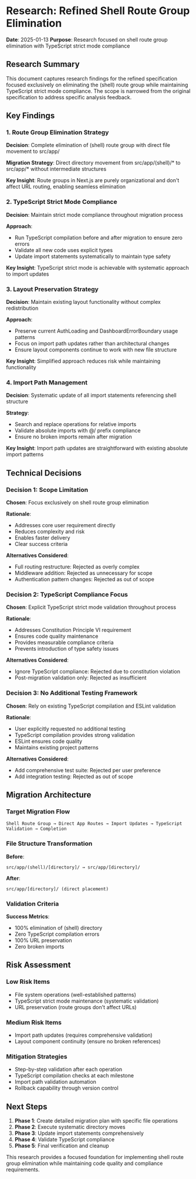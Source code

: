 # Research: Refined Shell Route Group Elimination

**Date**: 2025-01-13
**Purpose**: Research focused on shell route group elimination with TypeScript strict mode compliance

## Research Summary

This document captures research findings for the refined specification focused exclusively on eliminating the (shell) route group while maintaining TypeScript strict mode compliance. The scope is narrowed from the original specification to address specific analysis feedback.

## Key Findings

### 1. Route Group Elimination Strategy

**Decision**: Complete elimination of (shell) route group with direct file movement to src/app/

**Migration Strategy**: Direct directory movement from src/app/(shell)/* to src/app/* without intermediate structures

**Key Insight**: Route groups in Next.js are purely organizational and don't affect URL routing, enabling seamless elimination

### 2. TypeScript Strict Mode Compliance

**Decision**: Maintain strict mode compliance throughout migration process

**Approach**:
- Run TypeScript compilation before and after migration to ensure zero errors
- Validate all new code uses explicit types
- Update import statements systematically to maintain type safety

**Key Insight**: TypeScript strict mode is achievable with systematic approach to import updates

### 3. Layout Preservation Strategy

**Decision**: Maintain existing layout functionality without complex redistribution

**Approach**:
- Preserve current AuthLoading and DashboardErrorBoundary usage patterns
- Focus on import path updates rather than architectural changes
- Ensure layout components continue to work with new file structure

**Key Insight**: Simplified approach reduces risk while maintaining functionality

### 4. Import Path Management

**Decision**: Systematic update of all import statements referencing shell structure

**Strategy**:
- Search and replace operations for relative imports
- Validate absolute imports with @/ prefix compliance
- Ensure no broken imports remain after migration

**Key Insight**: Import path updates are straightforward with existing absolute import patterns

## Technical Decisions

### Decision 1: Scope Limitation

**Chosen**: Focus exclusively on shell route group elimination

**Rationale**:
- Addresses core user requirement directly
- Reduces complexity and risk
- Enables faster delivery
- Clear success criteria

**Alternatives Considered**:
- Full routing restructure: Rejected as overly complex
- Middleware addition: Rejected as unnecessary for scope
- Authentication pattern changes: Rejected as out of scope

### Decision 2: TypeScript Compliance Focus

**Chosen**: Explicit TypeScript strict mode validation throughout process

**Rationale**:
- Addresses Constitution Principle VI requirement
- Ensures code quality maintenance
- Provides measurable compliance criteria
- Prevents introduction of type safety issues

**Alternatives Considered**:
- Ignore TypeScript compliance: Rejected due to constitution violation
- Post-migration validation only: Rejected as insufficient

### Decision 3: No Additional Testing Framework

**Chosen**: Rely on existing TypeScript compilation and ESLint validation

**Rationale**:
- User explicitly requested no additional testing
- TypeScript compilation provides strong validation
- ESLint ensures code quality
- Maintains existing project patterns

**Alternatives Considered**:
- Add comprehensive test suite: Rejected per user preference
- Add integration testing: Rejected as out of scope

## Migration Architecture

### Target Migration Flow

```
Shell Route Group → Direct App Routes → Import Updates → TypeScript Validation → Completion
```

### File Structure Transformation

**Before**:
```
src/app/(shell)/[directory]/ → src/app/[directory]/
```

**After**:
```
src/app/[directory]/ (direct placement)
```

### Validation Criteria

**Success Metrics**:
- 100% elimination of (shell) directory
- Zero TypeScript compilation errors
- 100% URL preservation
- Zero broken imports

## Risk Assessment

### Low Risk Items
- File system operations (well-established patterns)
- TypeScript strict mode maintenance (systematic validation)
- URL preservation (route groups don't affect URLs)

### Medium Risk Items
- Import path updates (requires comprehensive validation)
- Layout component continuity (ensure no broken references)

### Mitigation Strategies
- Step-by-step validation after each operation
- TypeScript compilation checks at each milestone
- Import path validation automation
- Rollback capability through version control

## Next Steps

1. **Phase 1**: Create detailed migration plan with specific file operations
2. **Phase 2**: Execute systematic directory moves
3. **Phase 3**: Update import statements comprehensively
4. **Phase 4**: Validate TypeScript compliance
5. **Phase 5**: Final verification and cleanup

This research provides a focused foundation for implementing shell route group elimination while maintaining code quality and compliance requirements.
